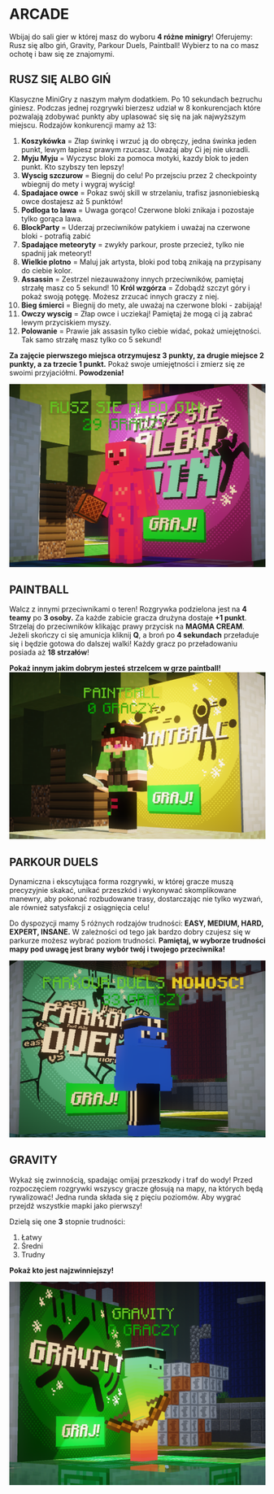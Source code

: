 
# ARCADE
Wbijaj do sali gier w której masz do wyboru **4 różne minigry**! Oferujemy: Rusz się albo giń, Gravity, Parkour Duels, Paintball! 
Wybierz to na co masz ochotę i baw się ze znajomymi.

## RUSZ SIĘ ALBO GIŃ 
Klasyczne MiniGry z naszym małym dodatkiem. Po 10 sekundach bezruchu giniesz. Podczas jednej rozgrywki bierzesz udział w 8 konkurencjach które pozwalają zdobywać punkty aby uplasować się się na jak najwyższym miejscu. Rodzajów konkurencji mamy aż 13:

1. **Koszykówka** =  Złap świnkę i wrzuć ją do obręczy, jedna świnka jeden punkt, lewym łapiesz prawym rzucasz. Uważaj aby Ci jej nie ukradli.
2. **Myju Myju** = Wyczysc bloki za pomoca motyki, kazdy blok to jeden punkt. Kto szybszy ten lepszy!
3. **Wyscig szczurow** = Biegnij do celu! Po przejsciu przez 2 checkpointy wbiegnij do mety i wygraj wyścig!
4. **Spadajace owce** = Pokaz swój skill w strzelaniu, trafisz jasnoniebieską owce dostajesz aż 5 punktów!
5. **Podloga to lawa** = Uwaga gorąco! Czerwone bloki znikaja i pozostaje tylko gorąca lawa.
6. **BlockParty** = Uderzaj przeciwników patykiem i uważaj na czerwone bloki - potrafią zabić
7. **Spadające meteoryty** = zwykły parkour, proste przecież, tylko nie spadnij jak meteoryt!
8. **Wielkie plotno** = Maluj jak artysta, bloki pod tobą znikają na przypisany do ciebie kolor.
9. **Assassin** = Zestrzel niezauważony innych przeciwników, pamiętaj strzałę masz co 5 sekund!
10 **Król wzgórza** = Zdobądź szczyt góry i pokaż swoją potęgę. Możesz zrzucać innych graczy z niej.
11. **Bieg śmierci** = Biegnij do mety, ale uważaj na czerwone bloki - zabijają!
12. **Owczy wyscig** = Złap owce i ucziekaj! Pamiętaj że mogą ci ją zabrać lewym przyciskiem myszy.
13. **Polowanie** = Prawie jak assasin tylko ciebie widać, pokaż umiejętności. Tak samo strzałę masz tylko co 5 sekund!

**Za zajęcie pierwszego miejsca otrzymujesz 3 punkty, za drugie miejsce 2 punkty, a za trzecie 1 punkt.**
Pokaż swoje umiejętności i zmierz się ze swoimi przyjaciółmi. **Powodzenia!**  

![Rusz sie albo gin](/assets/arcade/rusz.png)
## PAINTBALL
Walcz z innymi przeciwnikami o teren!
Rozgrywka podzielona jest na **4 teamy** po **3 osoby.** Za każde zabicie gracza drużyna dostaje **+1 punkt**. Strzelaj do przeciwników klikając prawy przycisk na **MAGMA CREAM**. Jeżeli skończy ci się amunicja kliknij **Q**, a broń po **4 sekundach** przeładuje się i będzie gotowa do dalszej walki! Każdy gracz po przeładowaniu posiada aż **18 strzałów**!

**Pokaż innym jakim dobrym jesteś strzelcem w grze paintball!**
![paintball](/assets/arcade/paintball.png)

## PARKOUR DUELS
Dynamiczna i ekscytująca forma rozgrywki, w której gracze muszą precyzyjnie skakać, unikać przeszkód i wykonywać skomplikowane manewry, aby pokonać rozbudowane trasy, dostarczając nie tylko wyzwań, ale również satysfakcji z osiągnięcia celu!

Do dyspozycji mamy 5 różnych rodzajów trudności: **EASY, MEDIUM, HARD, EXPERT, INSANE.** W zależności od tego jak bardzo dobry czujesz się w parkurze możesz wybrać poziom trudności. 
**Pamiętaj, w wyborze trudności mapy pod uwagę jest brany wybór twój i twojego przeciwnika!**

![Parkour duels](/assets/arcade/parkour.png)
## GRAVITY
Wykaż się zwinnością, spadając omijaj przeszkody i traf do wody! Przed rozpoczęciem rozgrywki wszyscy gracze głosują na mapy, na których będą rywalizować! Jedna runda składa się z pięciu poziomów. Aby wygrać przejdź wszystkie mapki jako pierwszy!

Dzielą się one **3** stopnie trudności:
1. Łatwy
2. Średni
3. Trudny

**Pokaż kto jest najzwinniejszy!**

![gravity](/assets/arcade/gravity.png)
